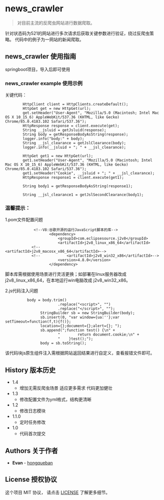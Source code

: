 # news_crawler


> 对目前主流的反爬虫网站进行数据爬取。

针对状态码为521的网站进行多次请求后获取关键参数进行验证，绕过反爬虫策略。
代码中的例子为一网站的新闻爬取。


## news_crawler 使用指南

  springboot项目，导入后即可使用


### news_crawler example 使用示例

  关键代码：
  
            HttpClient client = HttpClients.createDefault();
            HttpGet get = new HttpGet(url);
            get.setHeader("User-Agent", "Mozilla/5.0 (Macintosh; Intel Mac OS X 10_15_6) AppleWebKit/537.36 (KHTML, like Gecko) Chrome/85.0.4183.102 Safari/537.36");
            HttpResponse response = client.execute(get);
            String __jsluid = getJsluid(response);
            String body = getResponseBodyAsString(response);
            logger.info("body:" + body);
            String __jsl_clearance = getJslClearance(body);
            logger.info(__jsluid + "; " + __jsl_clearance);

            HttpGet get1 = new HttpGet(url);
            get1.setHeader("User-Agent", "Mozilla/5.0 (Macintosh; Intel Mac OS X 10_15_6) AppleWebKit/537.36 (KHTML, like Gecko) Chrome/85.0.4183.102 Safari/537.36");
            get1.setHeader("Cookie", __jsluid + "; " + __jsl_clearance);
            HttpResponse response1 = client.execute(get1);

            String body1 = getResponseBodyAsString(response1);

            String __jsl_clearance1 = getJslSecondClearance(body1);

### 温馨提示：
   1.pom文件配置问题

                 <!--V8:谷歌开源的运行JavaScript脚本的库-->
                        <dependency>
                            <groupId>com.eclipsesource.j2v8</groupId>
                            <artifactId>j2v8_linux_x86_64</artifactId>
                <!--            <artifactId>j2v8_macosx_x86_64</artifactId>-->
                <!--            <artifactId>j2v8_win32_x86</artifactId>-->
                            <version>4.8.0</version>
                        </dependency>
  脚本库需根据使用场景进行灵活更换；如部署在linux服务器改成 j2v8_linux_x86_64，在本地运行win电脑改成 j2v8_win32_x86。


   2.js代码注入问题
   
              body = body.trim()
                            .replace("<script>", "")
                            .replace("</script>", "");
                    StringBuilder sb = new StringBuilder(body);
                    sb.insert(0, "var window={ua:''};var setTimeout=function(f,t){f()};
                    location={};document={};alert={}; ");
                    sb.append(";function test() {\n" +
                            "        return document.cookie;\n" +
                            "    }test();");
                    body = sb.toString();
                    
   该代码块js原生组件注入需根据网站返回结果进行自定义，查看报错文件即可。
## History 版本历史

* 1.4
    * 增加无需反爬虫场景 适应更多需求 代码更加健壮 
* 1.3
    * 修改配置文件为yml格式，结构更清晰 
* 1.2
    * 修改日志模块
* 1.1.0
    * 定时任务修改
* 1.0
    * 代码首次提交

## Authors 关于作者

* **Evan** -  [hongqueban](https://hongqueban.cn)


## License 授权协议

这个项目 MIT 协议， 请点击 [LICENSE](/LICENSE) 了解更多细节。
